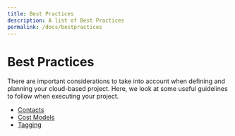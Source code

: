 ```yaml
---
title: Best Practices
description: A list of Best Practices
permalink: /docs/bestpractices
---
```


# Best Practices

There are important considerations to take into account when defining and planning your cloud-based project. 
Here, we look at some useful guidelines to follow when executing your project.

 * [Contacts](bestpractices/contacts)
 * [Cost Models](bestpractices/costmodels)
 * [Tagging](bestpractices/tagging)
